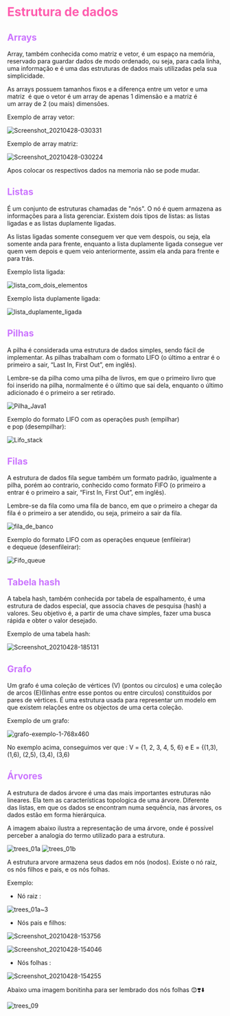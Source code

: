 # <span style='color:#ff5dae;'>Estrutura de dados</span>

## <span style='color:#cb74ff;'>Arrays</span>

  Array, também conhecida como matriz e vetor, é um espaço na memória, reservado para guardar dados de modo ordenado, ou seja, para cada linha, uma informação e é uma das estruturas de dados mais utilizadas pela sua simplicidade. 
  
  As arrays possuem tamanhos fixos e a diferença entre um vetor e uma matriz  é que o vetor é um array de apenas 1 dimensão e a matriz é um array de 2 (ou mais) dimensões.
  
  Exemplo de array vetor:
 
  ![Screenshot_20210428-030331](Screenshot_20210428-030331.png)
  
  Exemplo de array matriz:

![Screenshot_20210428-030224](Screenshot_20210428-030224.png)

 Apos colocar os respectivos dados na memoria não se pode mudar.
  
## <span style='color:#cb74ff;'>Listas</span>

 É um conjunto de estruturas chamadas de "nós". O nó é quem armazena as informações para a lista gerenciar. Existem dois tipos de listas: as listas ligadas e as listas duplamente ligadas.
 
 As listas ligadas somente conseguem ver que vem despois, ou seja, ela somente anda para frente, enquanto a lista duplamente ligada consegue ver quem vem depois e quem veio anteriormente, assim ela anda para frente e para trás.
 
 
 Exemplo lista ligada:
 
 ![lista_com_dois_elementos](lista_com_dois_elementos.png)
 
 Exemplo lista duplamente ligada:
 
 ![lista_duplamente_ligada](lista_duplamente_ligada.png)
 
 
## <span style='color:#cb74ff;'>Pilhas</span>

 A pilha é considerada uma estrutura de dados simples, sendo fácil de implementar. As pilhas trabalham com o formato LIFO (o último a entrar é o primeiro a sair, “Last In, First Out”, em inglês). 
 
 Lembre-se da pilha como uma pilha de livros, em que o primeiro livro que foi inserido na pilha, normalmente é o último que sai dela, enquanto o último adicionado é o primeiro a ser retirado.
 
 ![Pilha_Java1](Pilha_Java1.jpg)
 
  Exemplo do formato LIFO com as operações push (empilhar) e pop (desempilhar):
  
  ![Lifo_stack](Lifo_stack.png)

## <span style='color:#cb74ff;'>Filas</span>

 A estrutura de dados fila segue também um formato padrão, igualmente a pilha, porém ao contrario, conhecido como formato FIFO (o primeiro a entrar é o primeiro a sair, “First In, First Out”, em inglês).
 
  Lembre-se da fila como uma fila de banco, em que o primeiro a chegar da fila é o primeiro a ser atendido, ou seja, primeiro a sair da fila.
  
  ![fila_de_banco](fila_de_banco.jpg)
  
  Exemplo do formato LIFO com as operações enqueue (enfileirar) e dequeue (desenfileirar):
  
  ![Fifo_queue](Fifo_queue.png)

## <span style='color:#cb74ff;'>Tabela hash</span>

 A tabela hash, também conhecida por tabela de espalhamento, é uma estrutura de dados especial, que associa chaves de pesquisa (hash) a valores. Seu objetivo é, a partir de uma chave simples, fazer uma busca rápida e obter o valor desejado.
  
  Exemplo de uma tabela hash:
  
  ![Screenshot_20210428-185131](Screenshot_20210428-185131.png)

## <span style='color:#cb74ff;'>Grafo</span>

 Um grafo é uma coleção de vértices (V) (pontos ou circulos) e uma coleção de arcos (E)(linhas entre esse pontos ou entre circulos) constituídos por pares de vértices. É uma estrutura usada para representar um modelo em que existem relações entre os objectos de uma certa coleção.

  Exemplo de um grafo:
  
  ![grafo-exemplo-1-768x460](grafo-exemplo-1-768x460.gif) 
  
   No exemplo acima, conseguimos ver que : V = {1, 2, 3, 4, 5, 6} e E = {(1,3), (1,6), (2,5), (3,4), (3,6)

## <span style='color:#cb74ff;'>Árvores</span>

 A estrutura de dados árvore é uma das mais importantes estruturas não lineares. Ela tem as características topologica de uma árvore. Diferente das listas, em que os dados se encontram numa sequência, nas árvores, os dados estão em forma hierárquica.
 
 A imagem abaixo ilustra a representação de uma árvore, onde é possível perceber a analogia do termo utilizado para a estrutura.
 
 ![trees_01a](trees_01a.png)
 ![trees_01b](trees_01b.png)

A estrutura arvore armazena seus dados em nós (nodos). Existe o nó raiz, os nós filhos e pais, e os nós folhas.

Exemplo: 
- Nó raiz :

![trees_01a~3](trees_01a~3.png)

- Nós pais e filhos:

![Screenshot_20210428-153756](Screenshot_20210428-153756.png)

![Screenshot_20210428-154046](Screenshot_20210428-154046.png)

- Nós folhas :

![Screenshot_20210428-154255](Screenshot_20210428-154255.png)

 Abaixo uma imagem bonitinha para ser lembrado dos nós folhas 😊❣️⬇️

![trees_09](trees_09.png)

